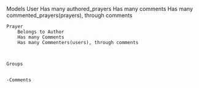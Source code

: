 Models
	User
		Has many authored_prayers
		Has many comments
		Has many commented_prayers(prayers), through comments
	
	Prayer
		Belongs to Author
		Has many Comments
		Has many Commenters(users), through comments

	

	Groups


	-Comments


